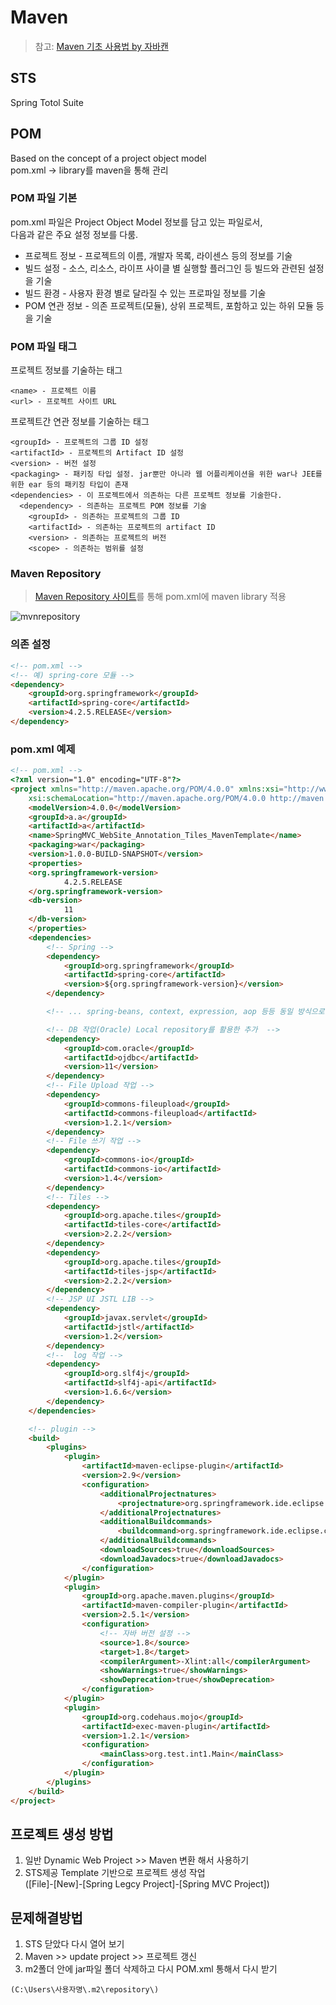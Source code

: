 # Maven
> 참고: [Maven 기초 사용법 by 자바캔](http://javacan.tistory.com/entry/MavenBasic)

## STS
Spring Totol Suite

## POM
Based on the concept of a project object model <br>
pom.xml -> library를 maven을 통해 관리

### POM 파일 기본
pom.xml 파일은 Project Object Model 정보를 담고 있는 파일로서, <br>
다음과 같은 주요 설정 정보를 다룸.
* 프로젝트 정보 - 프로젝트의 이름, 개발자 목록, 라이센스 등의 정보를 기술
* 빌드 설정 - 소스, 리소스, 라이프 사이클 별 실행할 플러그인 등 빌드와 관련된 설정을 기술
* 빌드 환경 - 사용자 환경 별로 달라질 수 있는 프로파일 정보를 기술
* POM 연관 정보 - 의존 프로젝트(모듈), 상위 프로젝트, 포함하고 있는 하위 모듈 등을 기술

### POM 파일 태그
프로젝트 정보를 기술하는 태그
```
<name> - 프로젝트 이름
<url> - 프로젝트 사이트 URL
```
프로젝트간 연관 정보를 기술하는 태그
```
<groupId> - 프로젝트의 그룹 ID 설정
<artifactId> - 프로젝트의 Artifact ID 설정
<version> - 버전 설정
<packaging> - 패키징 타입 설정. jar뿐만 아니라 웹 어플리케이션을 위한 war나 JEE를 위한 ear 등의 패키징 타입이 존재
<dependencies> - 이 프로젝트에서 의존하는 다른 프로젝트 정보를 기술한다.
  <dependency> - 의존하는 프로젝트 POM 정보를 기술
    <groupId> - 의존하는 프로젝트의 그룹 ID
    <artifactId> - 의존하는 프로젝트의 artifact ID
    <version> - 의존하는 프로젝트의 버전
    <scope> - 의존하는 범위를 설정
```

### Maven Repository
> [Maven Repository 사이트](https://mvnrepository.com)를 통해 pom.xml에 maven library 적용

![mvnrepository](images/mvnrepository.png)

### 의존 설정
```html
<!-- pom.xml -->
<!-- 예) spring-core 모듈 -->
<dependency>
    <groupId>org.springframework</groupId>
    <artifactId>spring-core</artifactId>
    <version>4.2.5.RELEASE</version>
</dependency>
```

### pom.xml 예제
```html
<!-- pom.xml -->
<?xml version="1.0" encoding="UTF-8"?>
<project xmlns="http://maven.apache.org/POM/4.0.0" xmlns:xsi="http://www.w3.org/2001/XMLSchema-instance"
	xsi:schemaLocation="http://maven.apache.org/POM/4.0.0 http://maven.apache.org/maven-v4_0_0.xsd">
	<modelVersion>4.0.0</modelVersion>
	<groupId>a.a</groupId>
	<artifactId>a</artifactId>
	<name>SpringMVC_WebSite_Annotation_Tiles_MavenTemplate</name>
	<packaging>war</packaging>
	<version>1.0.0-BUILD-SNAPSHOT</version>
	<properties>
  	<org.springframework-version>
  			4.2.5.RELEASE
  	</org.springframework-version>
  	<db-version>
  			11
  	</db-version>
  	</properties>
  	<dependencies>
        <!-- Spring -->
  		<dependency>
    		<groupId>org.springframework</groupId>
    		<artifactId>spring-core</artifactId>
    		<version>${org.springframework-version}</version>
		</dependency>

        <!-- ... spring-beans, context, expression, aop 등등 동일 방식으로 추가 ...-->

		<!-- DB 작업(Oracle) Local repository를 활용한 추가  -->
		<dependency>
			<groupId>com.oracle</groupId>
			<artifactId>ojdbc</artifactId>
			<version>11</version>
		</dependency>
		<!-- File Upload 작업 -->
		<dependency>
    		<groupId>commons-fileupload</groupId>
    		<artifactId>commons-fileupload</artifactId>
    		<version>1.2.1</version>
		</dependency>
		<!-- File 쓰기 작업 -->
		<dependency>
    		<groupId>commons-io</groupId>
    		<artifactId>commons-io</artifactId>
    		<version>1.4</version>
		</dependency>
		<!-- Tiles -->
		<dependency>
    		<groupId>org.apache.tiles</groupId>
    		<artifactId>tiles-core</artifactId>
    		<version>2.2.2</version>
		</dependency>
		<dependency>
    		<groupId>org.apache.tiles</groupId>
    		<artifactId>tiles-jsp</artifactId>
    		<version>2.2.2</version>
		</dependency>
		<!-- JSP UI JSTL LIB -->
		<dependency>
    		<groupId>javax.servlet</groupId>
    		<artifactId>jstl</artifactId>
    		<version>1.2</version>
		</dependency>
		<!--  log 작업 -->
		<dependency>
    		<groupId>org.slf4j</groupId>
    		<artifactId>slf4j-api</artifactId>
    		<version>1.6.6</version>
		</dependency>
  	</dependencies>

    <!-- plugin -->
    <build>
        <plugins>
            <plugin>
                <artifactId>maven-eclipse-plugin</artifactId>
                <version>2.9</version>
                <configuration>
                    <additionalProjectnatures>
                        <projectnature>org.springframework.ide.eclipse.core.springnature</projectnature>
                    </additionalProjectnatures>
                    <additionalBuildcommands>
                        <buildcommand>org.springframework.ide.eclipse.core.springbuilder</buildcommand>
                    </additionalBuildcommands>
                    <downloadSources>true</downloadSources>
                    <downloadJavadocs>true</downloadJavadocs>
                </configuration>
            </plugin>
            <plugin>
                <groupId>org.apache.maven.plugins</groupId>
                <artifactId>maven-compiler-plugin</artifactId>
                <version>2.5.1</version>
                <configuration>
                    <!-- 자바 버전 설정 -->
                    <source>1.8</source>
                    <target>1.8</target>
                    <compilerArgument>-Xlint:all</compilerArgument>
                    <showWarnings>true</showWarnings>
                    <showDeprecation>true</showDeprecation>
                </configuration>
            </plugin>
            <plugin>
                <groupId>org.codehaus.mojo</groupId>
                <artifactId>exec-maven-plugin</artifactId>
                <version>1.2.1</version>
                <configuration>
                    <mainClass>org.test.int1.Main</mainClass>
                </configuration>
            </plugin>
        </plugins>
    </build>
</project>

```

## 프로젝트 생성 방법
1. 일반 Dynamic Web Project >> Maven 변환 해서 사용하기
2. STS제공 Template 기반으로 프로젝트 생성 작업 <br>
([File]-[New]-[Spring Legcy Project]-[Spring MVC Project])

## 문제해결방법
1. STS 닫았다 다시 열어 보기
2. Maven >> update project >> 프로젝트 갱신
3. m2폴더 안에 jar파일 폴더 삭제하고 다시 POM.xml 통해서 다시 받기
```
(C:\Users\사용자명\.m2\repository\)
```
